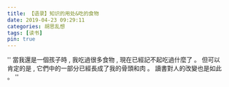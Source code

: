```yaml
---
title: 【语录】知识的用处&吃的食物
date: 2019-04-23 09:29:11
categories: 胡思乱想
tags: [读书]
pin: true
---
```

'' 當我還是一個孩子時 , 我吃過很多食物 ,
現在已經記不起吃過什麼了 。
但可以肯定的是 ,
它們中的一部分已經長成了我的骨頭和肉 。
讀書對人的改變也是如此 。 ''